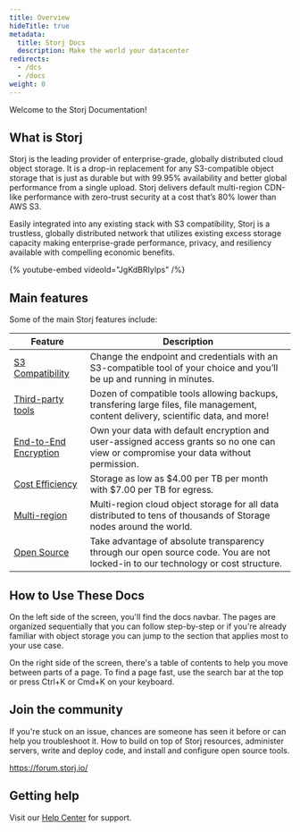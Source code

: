 ```yaml
---
title: Overview
hideTitle: true
metadata:
  title: Storj Docs
  description: Make the world your datacenter
redirects:
  - /dcs
  - /docs
weight: 0
---
```


Welcome to the Storj Documentation!

## What is Storj

Storj is the leading provider of enterprise-grade, globally distributed cloud object storage. It is a drop-in replacement for any S3-compatible object storage that is just as durable but with 99.95% availability and better global performance from a single upload. Storj delivers default multi-region CDN-like performance with zero-trust security at a cost that’s 80% lower than AWS S3.

Easily integrated into any existing stack with S3 compatibility, Storj is a trustless, globally distributed network that utilizes existing excess storage capacity making enterprise-grade performance, privacy, and resiliency available with compelling economic benefits.

{% youtube-embed videoId="JgKdBRIyIps" /%}

## Main features

Some of the main Storj features include:

| Feature                                              | Description                                                                                                                          |
| ---------------------------------------------------- | ------------------------------------------------------------------------------------------------------------------------------------ |
| [S3 Compatibility](docId:eZ4caegh9queuQuaazoo)       | Change the endpoint and credentials with an S3-compatible tool of your choice and you’ll be up and running in minutes.               |
| [Third-party tools](docId:REPde_t8MJMDaE2BU8RfQ)     | Dozen of compatible tools allowing backups, transfering large files, file management, content delivery, scientific data, and more!   |
| [End-to-End Encryption](docId:uuhN7eyr1a8P3l_vzdnDk) | Own your data with default encryption and user-assigned access grants so no one can view or compromise your data without permission. |
| [Cost Efficiency](docId:59T_2l7c1rvZVhI8p91VX)       | Storage as low as $4.00 per TB per month with $7.00 per TB for egress.                                                     |
| [Multi-region](docId:eem7iong0aSh7ahbich5)           | Multi-region cloud object storage for all data distributed to tens of thousands of Storage nodes around the world.                   |
| [Open Source](https://github.com/storj)              | Take advantage of absolute transparency through our open source code. You are not locked-in to our technology or cost structure.     |

## How to Use These Docs

On the left side of the screen, you'll find the docs navbar. The pages are organized sequentially that you can follow step-by-step or if you're already familiar with object storage you can jump to the section that applies most to your use case.

On the right side of the screen, there's a table of contents to help you move between parts of a page. To find a page fast, use the search bar at the top or press Ctrl+K or Cmd+K on your keyboard.

## Join the community

If you're stuck on an issue, chances are someone has seen it before or can help you troubleshoot it. How to build on top of Storj resources, administer servers, write and deploy code, and install and configure open source tools.

<https://forum.storj.io/>

## Getting help

Visit our [Help Center](docId:h0GeE0-z8ta1rOlKLL7lL) for support.
